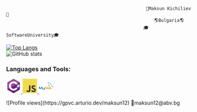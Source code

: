                                                         👋Maksun Kichiliev👋
                                                            🌎Bulgaria🌎
                                                        🎓SoftwareUniversity🎓





[![Top Langs](https://github-readme-stats.vercel.app/api/top-langs/?username=maksun12)](https://github.com/anuraghazra/github-readme-stats)  
![GitHub stats](https://github-readme-stats.vercel.app/api?username=maksun12&show_icons=true)  


<h3 align="left">Languages and Tools:</h3>
<p align="left"> <a href="https://www.w3schools.com/cs/" target="_blank"> <img src="https://raw.githubusercontent.com/devicons/devicon/master/icons/csharp/csharp-original.svg" alt="csharp" width="40" height="40"/> </a> <a href="https://developer.mozilla.org/en-US/docs/Web/JavaScript" target="_blank"> <img src="https://raw.githubusercontent.com/devicons/devicon/master/icons/javascript/javascript-original.svg" alt="javascript" width="40" height="40"/> </a> <a href="https://www.mysql.com/" target="_blank"> <img src="https://raw.githubusercontent.com/devicons/devicon/master/icons/mysql/mysql-original-wordmark.svg" alt="mysql" width="40" height="40"/> </a> </p>
![Profile views](https://gpvc.arturio.dev/maksun12)  
🔔maksun12@abv.bg
